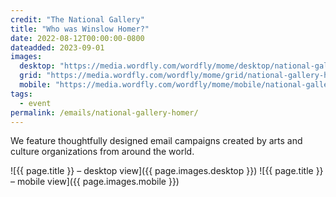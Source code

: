 ```yaml
---
credit: "The National Gallery"
title: "Who was Winslow Homer?"
date: 2022-08-12T00:00:00-0800
dateadded: 2023-09-01
images:
  desktop: "https://media.wordfly.com/wordfly/mome/desktop/national-gallery-homer.jpg"
  grid: "https://media.wordfly.com/wordfly/mome/grid/national-gallery-homer.jpg"
  mobile: "https://media.wordfly.com/wordfly/mome/mobile/national-gallery-homer.jpg"
tags:
  - event
permalink: /emails/national-gallery-homer/
---
```

We feature thoughtfully designed email campaigns created by arts and culture organizations from around the world.

![{{ page.title }} – desktop view]({{ page.images.desktop }})
![{{ page.title }} – mobile view]({{ page.images.mobile }})
